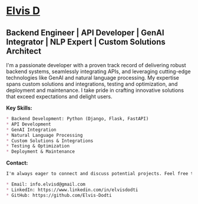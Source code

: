 # [Elvis D](https://www.linkedin.com/in/elvisdodti) 
## Backend Engineer | API Developer | GenAI Integrator | NLP Expert | Custom Solutions Architect

I'm a passionate developer with a proven track record of delivering robust backend systems, seamlessly integrating APIs, and leveraging cutting-edge technologies like GenAI and natural language processing. My expertise spans custom solutions and integrations, testing and optimization, and deployment and maintenance. I take pride in crafting innovative solutions that exceed expectations and delight users.

**Key Skills:**

```markdown
* Backend Development: Python (Django, Flask, FastAPI)
* API Development
* GenAI Integration
* Natural Language Processing
* Custom Solutions & Integrations
* Testing & Optimization
* Deployment & Maintenance
```
**Contact:**
```markdown
I'm always eager to connect and discuss potential projects. Feel free to reach out:

* Email: info.elvisd@gmail.com
* LinkedIn: https://www.linkedin.com/in/elvisdodti
* GitHub: https://github.com/Elvis-Dodti
```






